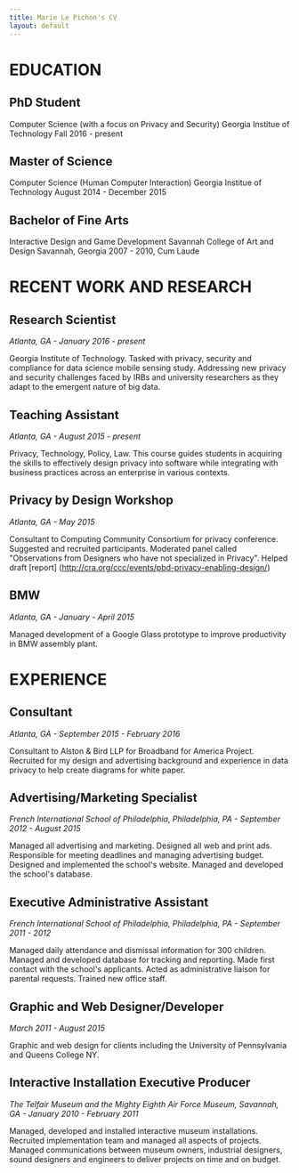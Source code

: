 ```yaml
---
title: Marie Le Pichon's CV
layout: default
---
```


# EDUCATION

## PhD Student
Computer Science (with a focus on Privacy and Security)
Georgia Institue of Technology
Fall 2016 - present

## Master of Science
Computer Science (Human Computer Interaction)
Georgia Institue of Technology
August 2014 - December 2015

## Bachelor of Fine Arts
Interactive Design and Game Development
Savannah College of Art and Design
Savannah, Georgia 2007 - 2010, Cum Laude


# RECENT WORK AND RESEARCH

## Research Scientist
_Atlanta, GA - January 2016 - present_

Georgia Institute of Technology. Tasked with privacy, security and compliance for data science mobile sensing study. Addressing new privacy and security challenges faced by IRBs and university researchers as they adapt to the emergent nature of big data.

## Teaching Assistant
_Atlanta, GA - August 2015 - present_

Privacy, Technology, Policy, Law.
This course guides students in acquiring the skills to effectively design privacy into software while integrating with business practices across an enterprise in various contexts.

## Privacy by Design Workshop
_Atlanta, GA - May 2015_

Consultant to Computing Community Consortium for privacy conference. Suggested and recruited participants. Moderated panel called "Observations from Designers who have not specialized in Privacy". Helped draft [report] (http://cra.org/ccc/events/pbd-privacy-enabling-design/)

## BMW
_Atlanta, GA - January - April 2015_

Managed development of a Google Glass prototype to improve productivity in BMW assembly plant.


# EXPERIENCE

## Consultant
_Atlanta, GA - September 2015 - February 2016_

Consultant to Alston & Bird LLP for Broadband for America Project. Recruited for my design and advertising background and experience in data privacy to help create diagrams for white paper.

## Advertising/Marketing Specialist
_French International School of Philadelphia, Philadelphia, PA - September 2012 - August 2015_

Managed all advertising and marketing. Designed all web and print ads. Responsible for meeting deadlines and managing advertising budget. Designed and implemented the school's website. Managed and developed the school's database.

## Executive Administrative Assistant
_French International School of Philadelphia, Philadelphia, PA - September 2011 - 2012_

Managed daily attendance and dismissal information for 300 children. Managed and developed database for tracking and reporting. Made first contact with the school's applicants. Acted as administrative liaison for parental requests. Trained new office staff.

## Graphic and Web Designer/Developer
_March 2011 - August 2015_

Graphic and web design for clients including the University of Pennsylvania and Queens College NY.

## Interactive Installation Executive Producer
_The Telfair Museum and the Mighty Eighth Air Force Museum, Savannah, GA - January 2010 - February 2011_

Managed, developed and installed interactive museum installations. Recruited implementation team and managed all aspects of projects. Managed communications between museum owners, industrial designers, sound designers and engineers to deliver projects on time and on budget.
